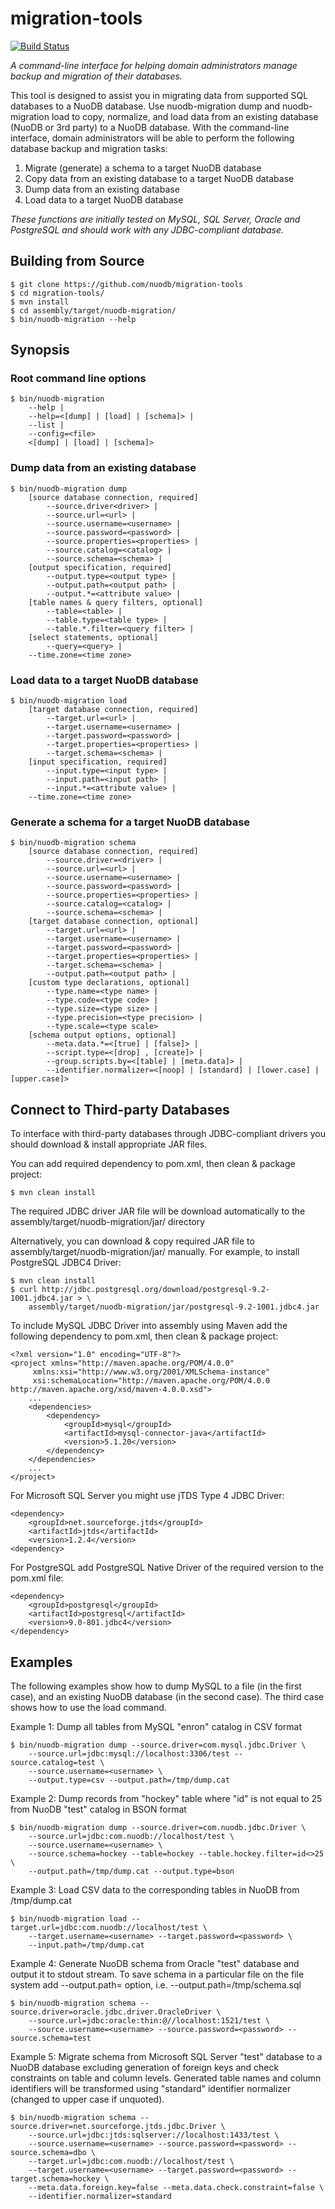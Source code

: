 # migration-tools #

[![Build Status](https://travis-ci.org/nuodb/migration-tools.png?branch=master)](https://travis-ci.org/nuodb/migration-tools)

*A command-line interface for helping domain administrators manage backup and migration of their databases.*

This tool is designed to assist you in migrating data from supported SQL databases to a NuoDB database. Use nuodb-migration dump and nuodb-migration load to copy, normalize, and load data from an existing database (NuoDB or 3rd party) to a NuoDB database.  With the command-line interface, domain administrators will be able to perform the following database backup and migration tasks:

1. Migrate (generate) a schema to a target NuoDB database
2. Copy data from an existing database to a target NuoDB database
3. Dump data from an existing database
4. Load data to a target NuoDB database

*These functions are initially tested on MySQL, SQL Server, Oracle and PostgreSQL and should work with any JDBC-compliant database.*

## Building from Source ##

    $ git clone https://github.com/nuodb/migration-tools
    $ cd migration-tools/
    $ mvn install
    $ cd assembly/target/nuodb-migration/
    $ bin/nuodb-migration --help

## Synopsis ##

### Root command line options ###

    $ bin/nuodb-migration
        --help |
        --help=<[dump] | [load] | [schema]> |
        --list |
        --config=<file>
        <[dump] | [load] | [schema]>

### Dump data from an existing database ###

    $ bin/nuodb-migration dump
        [source database connection, required]
            --source.driver<driver> |
            --source.url=<url> |
            --source.username=<username> |
            --source.password=<password> |
            --source.properties=<properties> |
            --source.catalog=<catalog> |
            --source.schema=<schema> |
        [output specification, required]
            --output.type=<output type> |
            --output.path=<output path> |
            --output.*=<attribute value> |
        [table names & query filters, optional]
            --table=<table> |
            --table.type=<table type> |
            --table.*.filter=<query filter> |
        [select statements, optional]
            --query=<query> |
        --time.zone=<time zone>

### Load data to a target NuoDB database ###

    $ bin/nuodb-migration load
        [target database connection, required]
            --target.url=<url> |
            --target.username=<username> |
            --target.password=<password> |
            --target.properties=<properties> |
            --target.schema=<schema> |
        [input specification, required]
            --input.type=<input type> |
            --input.path=<input path> |
            --input.*=<attribute value> |
        --time.zone=<time zone>

### Generate a schema for a target NuoDB database ###

    $ bin/nuodb-migration schema
        [source database connection, required]
            --source.driver=<driver> |
            --source.url=<url> |
            --source.username=<username> |
            --source.password=<password> |
            --source.properties=<properties> |
            --source.catalog=<catalog> |
            --source.schema=<schema> |
        [target database connection, optional]
            --target.url=<url> |
            --target.username=<username> |
            --target.password=<password> |
            --target.properties=<properties> |
            --target.schema=<schema> |
            --output.path=<output path> |
        [custom type declarations, optional]
            --type.name=<type name> |
            --type.code=<type code> |
            --type.size=<type size> |
            --type.precision=<type precision> |
            --type.scale=<type scale>
        [schema output options, optional]
            --meta.data.*=<[true] | [false]> |
            --script.type=<[drop] , [create]> |
            --group.scripts.by=<[table] | [meta.data]> |
            --identifier.normalizer=<[noop] | [standard] | [lower.case] | [upper.case]>

## Connect to Third-party Databases ##

To interface with third-party databases through JDBC-compliant drivers you should download & install appropriate JAR files.

You can add required dependency to pom.xml, then clean & package project:

    $ mvn clean install

The required JDBC driver JAR file will be download automatically to the assembly/target/nuodb-migration/jar/ directory

Alternatively, you can download & copy required JAR file to assembly/target/nuodb-migration/jar/ manually. For example, to install PostgreSQL JDBC4 Driver:

    $ mvn clean install
    $ curl http://jdbc.postgresql.org/download/postgresql-9.2-1001.jdbc4.jar > \
        assembly/target/nuodb-migration/jar/postgresql-9.2-1001.jdbc4.jar

To include MySQL JDBC Driver into assembly using Maven add the following dependency to pom.xml, then clean & package project:

    <?xml version="1.0" encoding="UTF-8"?>
    <project xmlns="http://maven.apache.org/POM/4.0.0"
         xmlns:xsi="http://www.w3.org/2001/XMLSchema-instance"
         xsi:schemaLocation="http://maven.apache.org/POM/4.0.0 http://maven.apache.org/xsd/maven-4.0.0.xsd">
        ...
        <dependencies>
            <dependency>
                <groupId>mysql</groupId>
                <artifactId>mysql-connector-java</artifactId>
                <version>5.1.20</version>
            </dependency>
        </dependencies>
        ...
    </project>

For Microsoft SQL Server you might use jTDS Type 4 JDBC Driver:

    <dependency>
        <groupId>net.sourceforge.jtds</groupId>
        <artifactId>jtds</artifactId>
        <version>1.2.4</version>
    <dependency>

For PostgreSQL add PostgreSQL Native Driver of the required version to the pom.xml file:

    <dependency>
        <groupId>postgresql</groupId>
        <artifactId>postgresql</artifactId>
        <version>9.0-801.jdbc4</version>
    </dependency>

## Examples ##

The following examples show how to dump MySQL to a file (in the first case), and an existing NuoDB database (in the second case).  The third case shows how to use the load command.

Example 1: Dump all tables from MySQL "enron" catalog in CSV format

    $ bin/nuodb-migration dump --source.driver=com.mysql.jdbc.Driver \
        --source.url=jdbc:mysql://localhost:3306/test --source.catalog=test \
        --source.username=<username> \
        --output.type=csv --output.path=/tmp/dump.cat

Example 2: Dump records from "hockey" table where "id" is not equal to 25 from NuoDB "test" catalog in BSON format

    $ bin/nuodb-migration dump --source.driver=com.nuodb.jdbc.Driver \
        --source.url=jdbc:com.nuodb://localhost/test \
        --source.username=<username> \
        --source.schema=hockey --table=hockey --table.hockey.filter=id<>25 \
        --output.path=/tmp/dump.cat --output.type=bson

Example 3: Load CSV data to the corresponding tables in NuoDB from /tmp/dump.cat

    $ bin/nuodb-migration load --target.url=jdbc:com.nuodb://localhost/test \
        --target.username=<username> --target.password=<password> \
        --input.path=/tmp/dump.cat

Example 4: Generate NuoDB schema from Oracle "test" database and output it to stdout stream. To save schema in a particular file on the file system add --output.path=<file> option, i.e. --output.path=/tmp/schema.sql

    $ bin/nuodb-migration schema --source.driver=oracle.jdbc.driver.OracleDriver \
        --source.url=jdbc:oracle:thin:@//localhost:1521/test \
        --source.username=<username> --source.password=<password> --source.schema=test

Example 5: Migrate schema from Microsoft SQL Server "test" database to a NuoDB database excluding generation of foreign keys and check constraints on table and column levels. Generated table names and column identifiers will be transformed using "standard" identifier normalizer (changed to upper case if unquoted).

    $ bin/nuodb-migration schema --source.driver=net.sourceforge.jtds.jdbc.Driver \
        --source.url=jdbc:jtds:sqlserver://localhost:1433/test \
        --source.username=<username> --source.password=<password> --source.schema=dbo \
        --target.url=jdbc:com.nuodb://localhost/test \
        --target.username=<username> --target.password=<password> --target.schema=hockey \
        --meta.data.foreign.key=false --meta.data.check.constraint=false \
        --identifier.normalizer=standard